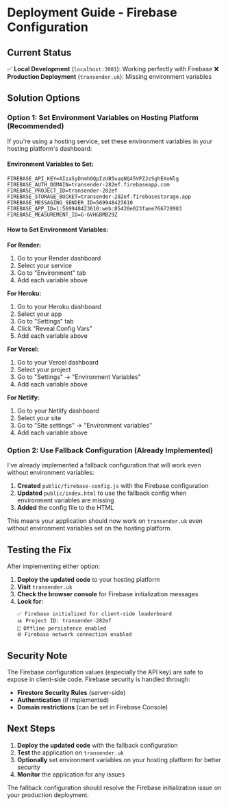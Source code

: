 # Deployment Guide - Firebase Configuration

## Current Status

✅ **Local Development** (`localhost:3001`): Working perfectly with Firebase
❌ **Production Deployment** (`transender.uk`): Missing environment variables

## Solution Options

### Option 1: Set Environment Variables on Hosting Platform (Recommended)

If you're using a hosting service, set these environment variables in your hosting platform's dashboard:

#### Environment Variables to Set:
```
FIREBASE_API_KEY=AIzaSyDnmhOQpIzUB5uaqNQ45VPZJzSghEXoNlg
FIREBASE_AUTH_DOMAIN=transender-282ef.firebaseapp.com
FIREBASE_PROJECT_ID=transender-282ef
FIREBASE_STORAGE_BUCKET=transender-282ef.firebasestorage.app
FIREBASE_MESSAGING_SENDER_ID=569948423610
FIREBASE_APP_ID=1:569948423610:web:85420e023faee766728983
FIREBASE_MEASUREMENT_ID=G-6VHGBMB29Z
```

#### How to Set Environment Variables:

**For Render:**
1. Go to your Render dashboard
2. Select your service
3. Go to "Environment" tab
4. Add each variable above

**For Heroku:**
1. Go to your Heroku dashboard
2. Select your app
3. Go to "Settings" tab
4. Click "Reveal Config Vars"
5. Add each variable above

**For Vercel:**
1. Go to your Vercel dashboard
2. Select your project
3. Go to "Settings" → "Environment Variables"
4. Add each variable above

**For Netlify:**
1. Go to your Netlify dashboard
2. Select your site
3. Go to "Site settings" → "Environment variables"
4. Add each variable above

### Option 2: Use Fallback Configuration (Already Implemented)

I've already implemented a fallback configuration that will work even without environment variables:

1. **Created** `public/firebase-config.js` with the Firebase configuration
2. **Updated** `public/index.html` to use the fallback config when environment variables are missing
3. **Added** the config file to the HTML

This means your application should now work on `transender.uk` even without environment variables set on the hosting platform.

## Testing the Fix

After implementing either option:

1. **Deploy the updated code** to your hosting platform
2. **Visit** `transender.uk`
3. **Check the browser console** for Firebase initialization messages
4. **Look for**:
   ```
   ✅ Firebase initialized for client-side leaderboard
   📊 Project ID: transender-282ef
   💾 Offline persistence enabled
   🌐 Firebase network connection enabled
   ```

## Security Note

The Firebase configuration values (especially the API key) are safe to expose in client-side code. Firebase security is handled through:
- **Firestore Security Rules** (server-side)
- **Authentication** (if implemented)
- **Domain restrictions** (can be set in Firebase Console)

## Next Steps

1. **Deploy the updated code** with the fallback configuration
2. **Test** the application on `transender.uk`
3. **Optionally** set environment variables on your hosting platform for better security
4. **Monitor** the application for any issues

The fallback configuration should resolve the Firebase initialization issue on your production deployment. 